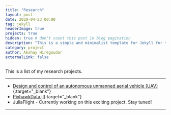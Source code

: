 ```yaml
---
title: "Research"
layout: post
date: 2020-04-23 00:00
tag: jekyll
headerImage: true
projects: true
hidden: true # don't count this post in blog pagination
description: "This is a simple and minimalist template for Jekyll for those who likes to eat noodles."
category: project
author: Akshay Hiregoudar
externalLink: false
---
```


This is a list of my research projects.

---

- [Design and control of an autonomous unmanned aerial vehicle (UAV)](https://bmscemodularuav.weebly.com/){:target="_blank"}
- [PixhawkData.jl](https://github.com/akshayhiregoudar/PixhawkData.jl){:target="_blank"}
- JuliaFlight - Currently working on this exciting project. Stay tuned!

---
